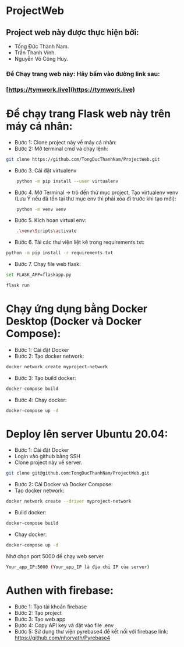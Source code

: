 # ProjectWeb
## Project web này được thực hiện bởi:
- Tống Đức Thành Nam. 
- Trần Thanh Vinh. 
- Nguyễn Võ Công Huy.
### Để Chạy trang web này: Hãy bấm vào đường link sau: 
### [https://tymwork.live](https://tymwork.live)

# Để chạy trang Flask web này trên máy cá nhân:
- Bước 1: Clone project này về máy cá nhân:
- Bước 2: Mở terminal cmd và chạy lệnh: 
```sh
git clone https://github.com/TongDucThanhNam/ProjectWeb.git
```
- Bước 3. Cài đặt virtualenv
```sh
    python -m pip install --user virtualenv
```
- Bước 4. Mở Terminal -> trỏ đến thử mục project, Tạo virtualenv venv (Lưu Ý nếu đã tồn tại thư mục env thì phải xóa đi trước khi tạo mới): 
```sh
    python -m venv venv
```
- Bước 5. Kích hoạn virtual env:
```sh
    .\venv\Scripts\activate
```
- Bước 6. Tải các thư viện liệt kê trong requirements.txt: 
```sh
python -m pip install -r requirements.txt
```
- Bước 7. Chạy file web flask: 
```sh
set FLASK_APP=flaskapp.py
```
```sh
flask run
```

# Chạy ứng dụng bằng Docker Desktop (Docker và Docker Compose):
- Bước 1: Cài đặt Docker
- Bước 2: Tạo docker network:
```sh
docker network create myproject-network
```
- Bước 3: Tạo build docker:
```sh
docker-compose build
```
- Bước 4: Chạy docker:
```sh
docker-compose up -d
```

# Deploy lên server Ubuntu 20.04:
- Bước 1: Cài đặt Docker
- Login vào github bằng SSH
- Clone project này về server.
```sh
git clone git@github.com:TongDucThanhNam/ProjectWeb.git
```
- Bước 2: Cài Docker và Docker Compose:
- Tạo docker network:
```sh
docker network create --driver myproject-network
```
- Build docker:
```sh
docker-compose build
```
- Chạy docker:
```sh
docker-compose up -d
```
Nhớ chọn port 5000 để chạy web server
```sh
Your_app_IP:5000 (Your_app_IP là địa chỉ IP của server)
```

# Authen with firebase:
- Bước 1: Tạo tài khoản firebase
- Bước 2: Tạo project
- Bước 3: Tạo web app
- Bước 4: Copy API key và đặt vào file .env
- Bước 5: Sử dụng thư viện pyrebase4 để kết nối với firebase
link: https://github.com/nhorvath/Pyrebase4


